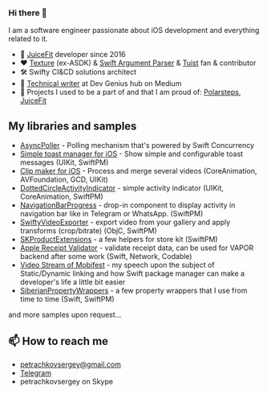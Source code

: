 ### Hi there 👋

I am a software engineer passionate about iOS development and everything related to it.

- 💪 [JuiceFit](https://apps.apple.com/us/app/juicefit/id1130889719) developer since 2016
- ❤️ [Texture](https://github.com/TextureGroup/Texture) (ex-ASDK) & [Swift Argument Parser](https://github.com/apple/swift-argument-parser) & [Tuist](https://github.com/tuist/tuist) fan & contributor
- 🛠 Swifty CI&CD solutions architect
- 📝 [Technical writer](https://medium.com/@petrachkovsergey) at Dev Genius hub on Medium
- 🔭 Projects I used to be a part of and that I am proud of: [Polarsteps](https://www.polarsteps.com/), [JuiceFit](https://apps.apple.com/us/app/juicefit/id1130889719)

## My libraries and samples

- [AsyncPoller<T>](https://github.com/SergeyPetrachkov/AsyncPoller) - Polling mechanism that's powered by Swift Concurrency
- [Simple toast manager for iOS](https://github.com/SergeyPetrachkov/JuicyToast) - Show simple and configurable toast messages (UIKit, SwiftPM)
- [Clip maker for iOS](https://github.com/SergeyPetrachkov/JuiceClipMaker) - Process and merge several videos (CoreAnimation, AVFoundation, GCD, UIKit)
- [DottedCircleActivityIndicator](https://github.com/SergeyPetrachkov/DottedCircleActivityIndicator) - simple activity indicator (UIKit, CoreAnimation, SwiftPM)
- [NavigationBarProgress](https://github.com/SergeyPetrachkov/NavigationBarProgress) - drop-in component to display activity in navigation bar like in Telegram or WhatsApp. (SwiftPM)
- [SwiftyVideoExporter](https://github.com/SergeyPetrachkov/SwiftyVideoExporter) - export video from your gallery and apply transforms (crop/bitrate) (ObjC, SwiftPM)
- [SKProductExtensions](https://github.com/SergeyPetrachkov/SKProductExtensions) - a few helpers for store kit (SwiftPM)
- [Apple Receipt Validator](https://github.com/SergeyPetrachkov/AppleReceiptValidator) - validate receipt data, can be used for VAPOR backend after some work (Swift, Network, Codable)
- [Video Stream of Mobifest](https://www.youtube.com/watch?v=cA6vZWNvKvw&feature=youtu.be&ab_channel=videoCFT) - my speech upon the subject of Static/Dynamic linking and how Swift package manager can make a developer's life a little bit easier
- [SiberianPropertyWrappers](https://github.com/SergeyPetrachkov/SiberianPropertyWrappers) - a few property wrappers that I use from time to time (Swift, SwiftPM)

and more samples upon request...


## 📫 How to reach me

- petrachkovsergey@gmail.com
- [Telegram](https://t.me/petrachkovsergey)
- petrachkovsergey on Skype
